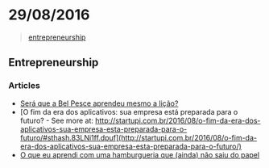 # 29/08/2016

> [entrepreneurship](#entrepreneurship)

## Entrepreneurship

### Articles
- [Será que a Bel Pesce aprendeu mesmo a lição?](https://medium.com/@brupaese/ser%C3%A1-que-a-bel-pesce-aprendeu-mesmo-a-li%C3%A7%C3%A3o-89e4a80803be#.b5pywjv3c)
- [O fim da era dos aplicativos: sua empresa está preparada para o futuro? - See more at: http://startupi.com.br/2016/08/o-fim-da-era-dos-aplicativos-sua-empresa-esta-preparada-para-o-futuro/#sthash.83LNi1ff.dpuf](http://startupi.com.br/2016/08/o-fim-da-era-dos-aplicativos-sua-empresa-esta-preparada-para-o-futuro/)
- [O que eu aprendi com uma hamburgueria que (ainda) não saiu do papel](https://medium.com/@alfredo_cunha/o-hamb%C3%BArguer-da-bel-foi-para-o-belel%C3%A9u-e-isso-%C3%A9-bom-cc1322293e05#.tuinuot98)